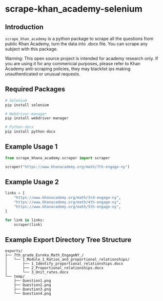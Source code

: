 # scrape-khan_academy-selenium

## Introduction

`scrape_khan_academy` is a python package to scrape all the questions from public Khan Academy, turn the data into .docx file. You can scrape any subject with this package.

Warning: This open source project is intended for academy research only. If you are using it for any commericial purposes, please refer to Khan Academy anti-scraping policies, they may blacklist ips making unauthenticated or unusual requests.

## Required Packages

```python
# Selenium
pip install selenium

# Webdriver-manager
pip install webdriver-manager

# Python-docx
pip install python-docx
```

## Example Usage 1

```python
from scrape_khana_academy.scraper import scraper

scraper("https://www.khanacademy.org/math/7th-engage-ny")
```

## Example Usage 2

```python
links = [
	"https://www.khanacademy.org/math/3rd-engage-ny",
	"https://www.khanacademy.org/math/4th-engage-ny",
	"https://www.khanacademy.org/math/5th-engage-ny",
]

for link in links:
	scraper(link)
```

## Example Export Directory Tree Structure

```
exports/
├── 7th_grade_Eureka_Math_EngageNY_/
│   └── 1_Module_1_Ratios_and_proportional_relationships/
│       ├── 1_Identify_proportional_relationships.docx
│       ├── 2_Proportional_relationships.docx
│       └── 3_Unit_rates.docx
└── temp/
    ├── Question1.png
    ├── Question2.png
    ├── Question3.png
    └── Question4.png
```
